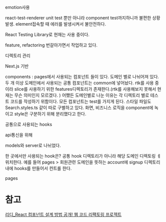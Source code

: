 

emotion사용



react-test-renderer
unit test 뿐만 아니라 component test까지하니까 불편한 상황 발생.
element접속할 때 에러를 발생시켜서 불안전하다.

React Testing Library로 현재는 사용 중이다.



feature, refactoring 번갈아가면서 작업하고 있다.



디렉토리 관리

Next.js 기반

components : pages에서 사용되는 컴포넌트 들이 있다. 도메인 별로 나뉘어져 있다. 두 개 이상 도메인에서 사용되는 공통 컴포넌트는 common에 넣어놨다. rtk를 사용 중이라 slice를 사용하기 위한 features디렉토리가 존재한다.(rtk를 사용해보지 못해서 현재는 무슨 의미인지 모르겠다. ) 어쨌든 도메인별로 나눈 이유는 각 디렉토리 별로 테스트 코드를 작성하기 위함이다. 모든 컴포넌트는 test를 가지게 된다. 스타일 파일도 Search.styles.ts 같이 따로 구별하고 있다. 화면, 비즈니스 로직을 component에 녹이고 style은 구분하기 위해 분리했다고 한다.

공통으로 사용되는 hooks

api통신을 위해

models와 server로 나뉘었다.

한 곳에서만 사용되는 hook은?
 공통 hook 디렉토리가 아니라 해당 도메인 디렉토링 ㅔ위치한다.
예를 들어 pages > 회원관련 도메인을 뜻하는 account에 signup 디렉토리 내에 hooks를 만들어서 컨트롤 한다.

pages



# 참고

[리디_React 컴포넌트 설계 방법 공개! 웹 코드 리팩토링 프로젝트](https://www.youtube.com/watch?v=6BG6O5F5dIs)

